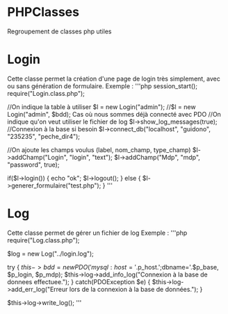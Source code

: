 PHPClasses
==========

Regroupement de classes php utiles

# Login #
Cette classe permet la création d'une page de login très simplement, avec ou sans génération de formulaire.
Exemple :
'''php
session_start();
require("Login.class.php");

//On indique la table à utiliser
$l = new Login("admin");
//$l = new Login("admin", $bdd); Cas où nous sommes déjà connecté avec PDO
//On indique qu'on veut utiliser le fichier de log
$l->show_log_messages(true);
//Connexion à la base si besoin
$l->connect_db("localhost", "guidono", "235235", "peche_dir4");

//On ajoute les champs voulus (label, nom_champ, type_champ)
$l->addChamp("Login", "login", "text");
$l->addChamp("Mdp", "mdp", "password", true);

if($l->login()) {
    echo "ok";
    $l->logout();
} else {
    $l->generer_formulaire("test.php");
}
'''

# Log #
Cette classe permet de gérer un fichier de log
Exemple :
'''php
require("Log.class.php");

$log = new Log("../login.log");

try {
    $this->bdd = new PDO('mysql:host='.$p_host.';dbname='.$p_base, $p_login, $p_mdp);
    $this->log->add_info_log("Connexion à la base de donnees effectuee.");
} catch(PDOException $e) {
    $this->log->add_err_log("Erreur lors de la connexion à la base de données.");
}

$this->log->write_log();
'''
